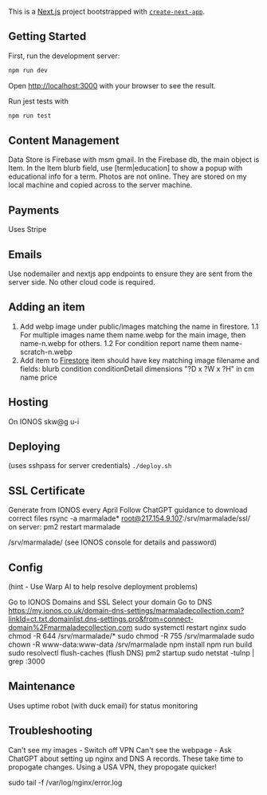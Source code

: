 This is a [Next.js](https://nextjs.org) project bootstrapped with [`create-next-app`](https://nextjs.org/docs/app/api-reference/cli/create-next-app).

## Getting Started

First, run the development server:

```bash
npm run dev
```

Open [http://localhost:3000](http://localhost:3000) with your browser to see the result.

Run jest tests with

```bash
npm run test
```

## Content Management
Data Store is Firebase with msm gmail.
In the Firebase db, the main object is Item. In the Item blurb field, use [term|education] to show a popup with
educational info for a term.
Photos are not online. They are stored on my local machine and 
copied across to the server machine.

## Payments
Uses Stripe

## Emails
Use nodemailer and nextjs app endpoints to ensure they are sent from the server side.
No other cloud code is required.

## Adding an item
1. Add webp image under public/images matching the name in firestore.
  1.1 For multiple images name them name.webp for the main image, then name-n.webp for others.
  1.2 For condition report name them name-scratch-n.webp
1. Add item to [Firestore](https://console.firebase.google.com/u/3/project/marmalade-collection/firestore/databases/-default-/data/~2Fitem~2Ftable-2)
    item should have key matching image filename and fields:
        blurb
        condition
        conditionDetail
        dimensions "?D x ?W x ?H" in cm
        name
        price

## Hosting
On IONOS skw@g u-i

## Deploying
(uses sshpass for server credentials)
`./deploy.sh`

## SSL Certificate
Generate from IONOS every April
Follow ChatGPT guidance to download correct files
rsync -a marmalade* root@217.154.9.107:/srv/marmalade/ssl/
on server: pm2 restart marmalade

/srv/marmalade/
(see IONOS console for details and password)

## Config
(hint - Use Warp AI to help resolve deployment problems)

Go to IONOS Domains and SSL 
Select your domain
Go to DNS
https://my.ionos.co.uk/domain-dns-settings/marmaladecollection.com?linkId=ct.txt.domainlist.dns-settings.pro&from=connect-domain%2Fmarmaladecollection.com
sudo systemctl restart nginx
sudo chmod -R 644 /srv/marmalade/*
sudo chmod -R 755 /srv/marmalade
sudo chown -R www-data:www-data /srv/marmalade
npm install
npm run build
sudo resolvectl flush-caches     (flush DNS)
pm2 startup
sudo netstat -tulnp | grep :3000

## Maintenance
Uses uptime robot (with duck email) for status monitoring

## Troubleshooting
Can't see my images - Switch off VPN
Can't see the webpage - Ask ChatGPT about setting up nginx and DNS A records.  These take time to propogate changes. Using a USA VPN, they propogate quicker!

sudo tail -f /var/log/nginx/error.log



